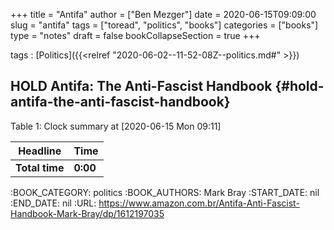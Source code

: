 +++
title = "Antifa"
author = ["Ben Mezger"]
date = 2020-06-15T09:09:00
slug = "antifa"
tags = ["toread", "politics", "books"]
categories = ["books"]
type = "notes"
draft = false
bookCollapseSection = true
+++

tags
: [Politics]({{<relref "2020-06-02--11-52-08Z--politics.md#" >}})


## HOLD Antifa: The Anti-Fascist Handbook {#hold-antifa-the-anti-fascist-handbook}

<div class="table-caption">
  <span class="table-number">Table 1</span>:
  Clock summary at <span class="timestamp-wrapper"><span class="timestamp">[2020-06-15 Mon 09:11]</span></span>
</div>

| Headline       | Time     |
|----------------|----------|
| **Total time** | **0:00** |

:BOOK\_CATEGORY: politics
:BOOK\_AUTHORS: Mark Bray
:START\_DATE: nil
:END\_DATE: nil
:URL: <https://www.amazon.com.br/Antifa-Anti-Fascist-Handbook-Mark-Bray/dp/1612197035>
